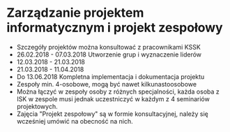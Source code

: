 # Zarządzanie projektem informatycznym i projekt zespołowy

* Szczegóły projektów można konsultować z pracownikami KSSK
* 26.02.2018 - 07.03.2018 Utworzenie grup i wyznaczenie liderów
* 12.03.2018 - 21.03.2018
* 21.03.2018 - 11.04.2018
* Do 13.06.2018 Kompletna implementacja i dokumentacja projektu
* Zespoły min. 4-osobowe, mogą być nawet kilkunastoosobowe
* Można łączyć w zespoły osoby z różnych specjalności, każda osoba z ISK w zespole musi jednak uczestniczyć w każdym z 4 seminariów projektowych.
* Zajęcia "Projekt zespołowy" są w formie konsultacyjnej, należy się wcześniej umówić na obecność na nich.

